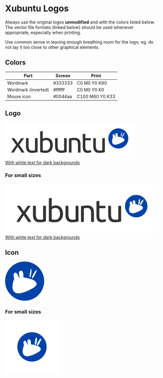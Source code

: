 # Xubuntu Logos

Always use the original logos **unmodified** and with the colors listed below. The vector file formats (linked below) should be used whenever appropriate, especially when printing.

Use common sense in leaving enough breathing room for the logo; eg. do not lay it too close to other graphical elements.

## Colors

| Part               | Screen  | Print          |
| ------------------- | ------- | --------------- |
| Wordmark            | #333333 | C0 M0 Y0 K80    |
| Wordmark (inverted) | #ffffff | C0 M0 Y0 K0     |
| Mouse icon          | #0044aa | C100 M60 Y0 K33 |

## Logo

[![](png/logo/xubuntu_logo_black.png)](logo_black.svg) <br />
[With white text for dark backgrounds](logo_white.svg)

### For small sizes
![Xubuntu logo](logo_black_small.svg)<br />
[With white text for dark backgrounds](logo_white_small.svg)

## Icon

![Xubuntu icon](icon.svg)

### For small sizes
![Xubuntu icon small](icon_small.svg)
	
